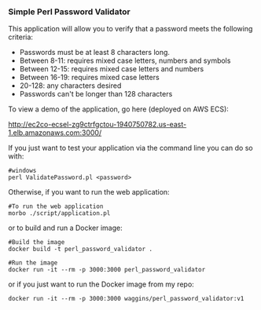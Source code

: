 ### Simple Perl Password Validator

This application will allow you to verify that a password meets the following criteria:

- Passwords must be at least 8 characters long.
- Between 8-11: requires mixed case letters, numbers and symbols
- Between 12-15: requires mixed case letters and numbers
- Between 16-19: requires mixed case letters
- 20-128: any characters desired
- Passwords can't be longer than 128 characters

To view a demo of the application, go here (deployed on AWS ECS):

http://ec2co-ecsel-zg9ctrfgctou-1940750782.us-east-1.elb.amazonaws.com:3000/

If you just want to test your application via the command line you can do so with:

    #windows
    perl ValidatePassword.pl <password>
    
Otherwise, if you want to run the web application:

    #To run the web application
    morbo ./script/application.pl

or to build and run a Docker image:

    #Build the image
    docker build -t perl_password_validator .
    
    #Run the image
    docker run -it --rm -p 3000:3000 perl_password_validator
    
or if you just want to run the Docker image from my repo:

    docker run -it --rm -p 3000:3000 waggins/perl_password_validator:v1